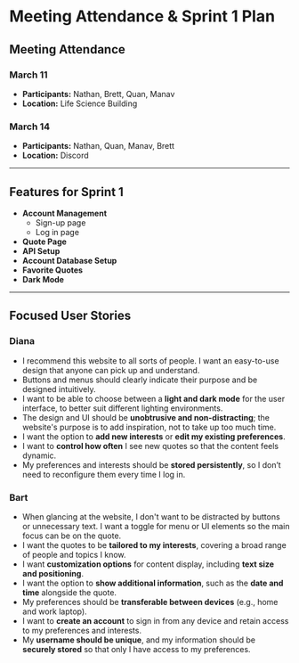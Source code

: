 # Meeting Attendance & Sprint 1 Plan

## Meeting Attendance  

### March 11  
- **Participants:** Nathan, Brett, Quan, Manav  
- **Location:** Life Science Building  

### March 14  
- **Participants:** Nathan, Quan, Manav, Brett  
- **Location:** Discord  

---

## Features for Sprint 1  
- **Account Management**  
  - Sign-up page  
  - Log in page  
- **Quote Page**  
- **API Setup**  
- **Account Database Setup**  
- **Favorite Quotes**  
- **Dark Mode**  

---

## Focused User Stories  

### Diana  
- I recommend this website to all sorts of people. I want an easy-to-use design that anyone can pick up and understand. 
- Buttons and menus should clearly indicate their purpose and be designed intuitively.  
- I want to be able to choose between a **light and dark mode** for the user interface, to better suit different lighting environments.  
- The design and UI should be **unobtrusive and non-distracting**; the website's purpose is to add inspiration, not to take up too much time.  
- I want the option to **add new interests** or **edit my existing preferences**.  
- I want to **control how often** I see new quotes so that the content feels dynamic.  
- My preferences and interests should be **stored persistently**, so I don’t need to reconfigure them every time I log in.  

### Bart  
- When glancing at the website, I don't want to be distracted by buttons or unnecessary text. I want a toggle for menu or UI elements so the main focus can be on the quote. 
- I want the quotes to be **tailored to my interests**, covering a broad range of people and topics I know.  
- I want **customization options** for content display, including **text size and positioning**.  
- I want the option to **show additional information**, such as the **date and time** alongside the quote.  
- My preferences should be **transferable between devices** (e.g., home and work laptop).  
- I want to **create an account** to sign in from any device and retain access to my preferences and interests.  
- My **username should be unique**, and my information should be **securely stored** so that only I have access to my preferences.  
